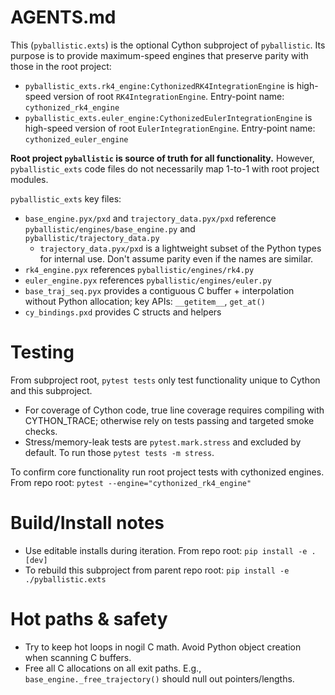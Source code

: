 # AGENTS.md

This (`pyballistic.exts`) is the optional Cython subproject of `pyballistic`. Its purpose is to provide maximum-speed engines that preserve parity with those in the root project:
* `pyballistic_exts.rk4_engine:CythonizedRK4IntegrationEngine` is high-speed version of root `RK4IntegrationEngine`. Entry-point name: `cythonized_rk4_engine` 
* `pyballistic_exts.euler_engine:CythonizedEulerIntegrationEngine` is high-speed version of root `EulerIntegrationEngine`. Entry-point name: `cythonized_euler_engine` 

**Root project `pyballistic` is source of truth for all functionality.**  However, `pyballistic_exts` code files do not necessarily map 1-to-1 with root project modules.

`pyballistic_exts` key files:
* `base_engine.pyx/pxd` and `trajectory_data.pyx/pxd` reference `pyballistic/engines/base_engine.py` and `pyballistic/trajectory_data.py`
  * `trajectory_data.pyx/pxd` is a lightweight subset of the Python types for internal use. Don't assume parity even if the names are similar.
* `rk4_engine.pyx` references `pyballistic/engines/rk4.py`
* `euler_engine.pyx` references `pyballistic/engines/euler.py`
* `base_traj_seq.pyx` provides a contiguous C buffer + interpolation without Python allocation; key APIs: `__getitem__`, `get_at()`
* `cy_bindings.pxd` provides C structs and helpers

# Testing
From subproject root, `pytest tests` only test functionality unique to Cython and this subproject.
* For coverage of Cython code, true line coverage requires compiling with CYTHON_TRACE; otherwise rely on tests passing and targeted smoke checks.
* Stress/memory-leak tests are `pytest.mark.stress` and excluded by default.  To run those `pytest tests -m stress`.

To confirm core functionality run root project tests with cythonized engines. From repo root: `pytest --engine="cythonized_rk4_engine"`

# Build/Install notes
- Use editable installs during iteration. From repo root: `pip install -e .[dev]`
- To rebuild this subproject from parent repo root: `pip install -e ./pyballistic.exts`

# Hot paths & safety
- Try to keep hot loops in nogil C math. Avoid Python object creation when scanning C buffers.
- Free all C allocations on all exit paths. E.g., `base_engine._free_trajectory()` should null out pointers/lengths.
